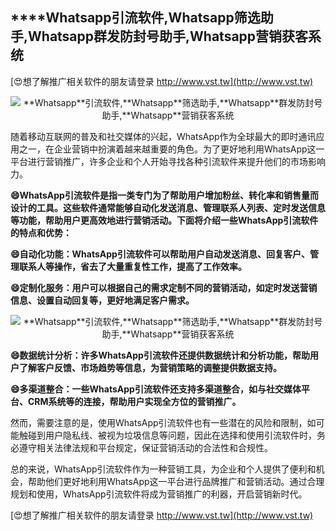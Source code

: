 ## ****Whatsapp**引流软件,**Whatsapp**筛选助手,**Whatsapp**群发防封号助手,**Whatsapp**营销获客系统**

[😍想了解推广相关软件的朋友请登录 http://www.vst.tw](http://www.vst.tw)

 <center><img src="https://vst.tw/MP4/tuiguang/png/8.png" alt="**Whatsapp**引流软件,**Whatsapp**筛选助手,**Whatsapp**群发防封号助手,**Whatsapp**营销获客系统"></center>

随着移动互联网的普及和社交媒体的兴起，WhatsApp作为全球最大的即时通讯应用之一，在企业营销中扮演着越来越重要的角色。为了更好地利用WhatsApp这一平台进行营销推广，许多企业和个人开始寻找各种引流软件来提升他们的市场影响力。

**😄WhatsApp引流软件是指一类专门为了帮助用户增加粉丝、转化率和销售量而设计的工具。这些软件通常能够自动化发送消息、管理联系人列表、定时发送信息等功能，帮助用户更高效地进行营销活动。下面将介绍一些WhatsApp引流软件的特点和优势：**

**😄自动化功能：WhatsApp引流软件可以帮助用户自动发送消息、回复客户、管理联系人等操作，省去了大量重复性工作，提高了工作效率。**

**😄定制化服务：用户可以根据自己的需求定制不同的营销活动，如定时发送营销信息、设置自动回复等，更好地满足客户需求。**

 <center><img src="https://vst.tw/MP4/tuiguang/png/3.png" alt="**Whatsapp**引流软件,**Whatsapp**筛选助手,**Whatsapp**群发防封号助手,**Whatsapp**营销获客系统"></center>

**😄数据统计分析：许多WhatsApp引流软件还提供数据统计和分析功能，帮助用户了解客户反馈、市场趋势等信息，为营销策略的调整提供数据支持。**

**😄多渠道整合：一些WhatsApp引流软件还支持多渠道整合，如与社交媒体平台、CRM系统等的连接，帮助用户实现全方位的营销推广。**

然而，需要注意的是，使用WhatsApp引流软件也有一些潜在的风险和限制，如可能触碰到用户隐私线、被视为垃圾信息等问题，因此在选择和使用引流软件时，务必遵守相关法律法规和平台规定，保证营销活动的合法性和合规性。

总的来说，WhatsApp引流软件作为一种营销工具，为企业和个人提供了便利和机会，帮助他们更好地利用WhatsApp这一平台进行品牌推广和营销活动。通过合理规划和使用，WhatsApp引流软件将成为营销推广的利器，开启营销新时代。

[😍想了解推广相关软件的朋友请登录 http://www.vst.tw](http://www.vst.tw)



